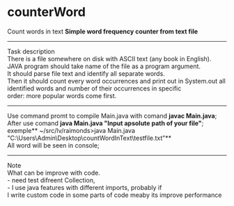 # counterWord
Count words in text
**Simple word frequency counter from text file**<br>
<hr>
Task description<br>
There is a file somewhere on disk with ASCII text (any book in English).
<br>
JAVA program should take name of the file as a program argument.
<br>
It should parse file text and identify all separate words. 
<br>
Then it should count every word occurrences and print out in System.out all identified words and number of their occurrences in specific 
<br>
order: more popular words come first.

<br>
<hr>

Use command promt to compile Main.java with comand **javac Main.java**; 
<br>
After use comand **java Main.java "Input apsolute path of your file"**;
<br>
exemple** ~/src/lv/raimonds>java Main.java "C:\Users\Admin\Desktop\countWordInText\testfile.txt"**
<br>
All word will be seen in console;
<br>
<hr>
Note
<br>
What can be improve with code.<br>
- need test difreent Collection, <br>
- I use java features with different imports, probably if <br>
I write custom code in some parts of code meaby its improve performance<br>
